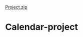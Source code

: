 [Project.zip](https://github.com/SurajM556/Calendar-project/files/7149339/Project.zip)
# Calendar-project
